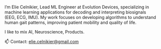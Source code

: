 I’m Elie Celnikier, Lead ML Engineer at Evolution Devices, specializing in machine learning applications for decoding and interpreting biosignals (EEG, ECG, IMU). My work focuses on developing algorithms to understand human gait patterns, improving patient mobility and quality of life.

I like to mix AI, Neuroscience, Products.

📫 Contact: elie.celnikier@gmail.com

<!---
elieclnk/elieclnk is a ✨ special ✨ repository because its `README.md` (this file) appears on your GitHub profile.
You can click the Preview link to take a look at your changes.
--->
